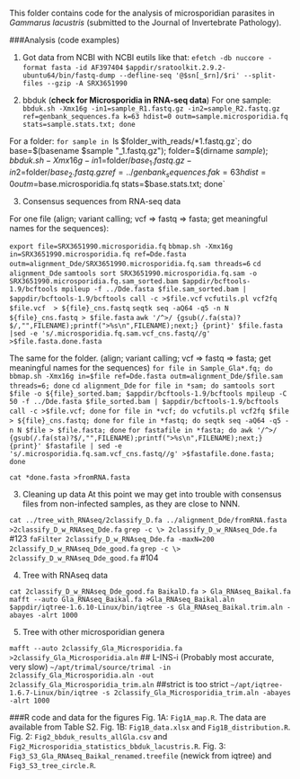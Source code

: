 This folder contains code for the analysis of microsporidian parasites in *Gammarus lacustris* (submitted to the Journal of Invertebrate Pathology). 


###Analysis (code examples)

1. Got data from NCBI with NCBI eutils like that: 
`efetch -db nuccore -format fasta -id AF397404`
`$appdir/sratoolkit.2.9.2-ubuntu64/bin/fastq-dump --defline-seq '@$sn[_$rn]/$ri' --split-files --gzip -A SRX3651990`

2. bbduk (**check for Microsporidia in RNA-seq data**) 
For one sample: 
`bbduk.sh -Xmx16g -in1=sample_R1.fastq.gz -in2=sample_R2.fastq.gz ref=genbank_sequences.fa k=63 hdist=0 outm=sample.microsporidia.fq stats=sample.stats.txt; done`

For a folder: 
`for sample in `ls $folder_with_reads/*1.fastq.gz`; do base=$(basename $sample "_1.fastq.gz"); folder=$(dirname $sample); bbduk.sh -Xmx16g -in1=$folder/${base}_1.fastq.gz -in2=$folder/${base}_2.fastq.gz ref=../genbank_sequences.fa k=63 hdist=0 outm=$base.microsporidia.fq stats=$base.stats.txt; done`

3. Consensus sequences from RNA-seq data

For one file
(align; variant calling; vcf => fastq => fasta; get meaningful names for the sequences):

`export file=SRX3651990.microsporidia.fq`
`bbmap.sh -Xmx16g in=SRX3651990.microsporidia.fq ref=Dde.fasta outm=alignment_Dde/SRX3651990.microsporidia.fq.sam threads=6`
`cd alignment_Dde`
`samtools sort SRX3651990.microsporidia.fq.sam -o SRX3651990.microsporidia.fq.sam_sorted.bam $appdir/bcftools-1.9/bcftools mpileup -f ../Dde.fasta $file.sam_sorted.bam | $appdir/bcftools-1.9/bcftools call -c >$file.vcf`
`vcfutils.pl vcf2fq $file.vcf  > ${file}_cns.fastq`
`seqtk seq -aQ64 -q5 -n N ${file}_cns.fastq > $file.fasta`
`awk '/^>/ {gsub(/.fa(sta)?$/,"",FILENAME);printf(">%s\n",FILENAME);next;} {print}' $file.fasta |sed -e 's/.microsporidia.fq.sam.vcf_cns.fastq//g' >$file.fasta.done.fasta`


The same for the folder.
(align; variant calling; vcf => fastq => fasta; get meaningful names for the sequences)
`for file in Sample_Gla*.fq; do bbmap.sh -Xmx16g in=$file ref=Dde.fasta outm=alignment_Dde/$file.sam threads=6; done`
`cd alignment_Dde`
`for file in *sam; do samtools sort $file -o ${file}_sorted.bam; $appdir/bcftools-1.9/bcftools mpileup -C 50 -f ../Dde.fasta $file_sorted.bam | $appdir/bcftools-1.9/bcftools call -c >$file.vcf; done`
`for file in *vcf; do vcfutils.pl vcf2fq $file  > ${file}_cns.fastq; done`
`for file in *fastq; do seqtk seq -aQ64 -q5 -n N $file > $file.fasta; done`
`for fastafile in *fasta; do awk '/^>/ {gsub(/.fa(sta)?$/,"",FILENAME);printf(">%s\n",FILENAME);next;} {print}' $fastafile | sed -e 's/.microsporidia.fq.sam.vcf_cns.fastq//g' >$fastafile.done.fasta; done`

`cat *done.fasta >fromRNA.fasta`

3. Cleaning up data
At this point we may get into trouble with consensus files from non-infected samples, as they are close to NNN.

`cat ../tree_with_RNAseq/2classify_D.fa ../alignment_Dde/fromRNA.fasta >2classify_D_w_RNAseq_Dde.fa`
`grep -c \> 2classify_D_w_RNAseq_Dde.fa` #123
`faFilter 2classify_D_w_RNAseq_Dde.fa -maxN=200 2classify_D_w_RNAseq_Dde_good.fa`
`grep -c \> 2classify_D_w_RNAseq_Dde_good.fa` #104


4. Tree with RNAseq data

`cat 2classify_D_w_RNAseq_Dde_good.fa BaikalD.fa > Gla_RNAseq_Baikal.fa`
`mafft --auto Gla_RNAseq_Baikal.fa >Gla_RNAseq_Baikal.aln`
`$appdir/iqtree-1.6.10-Linux/bin/iqtree -s Gla_RNAseq_Baikal.trim.aln -abayes -alrt 1000` 

5. Tree with other microsporidian genera 

`mafft --auto 2classify_Gla_Microsporidia.fa >2classify_Gla_Microsporidia.aln` ## L-INS-i (Probably most accurate, very slow)
`~/apt/trimal/source/trimal -in 2classify_Gla_Microsporidia.aln -out 2classify_Gla_Microsporidia_trim.aln` ##strict is too strict
`~/apt/iqtree-1.6.7-Linux/bin/iqtree -s 2classify_Gla_Microsporidia_trim.aln -abayes -alrt 1000`

###R code and data for the figures
Fig. 1A: `Fig1A_map.R`. The data are available from Table S2.
Fig. 1B: `Fig1B_data.xlsx` and `Fig1B_distribution.R`.
Fig. 2: `Fig2_bbduk_results_allGla.csv` and `Fig2_Microsporidia_statistics_bbduk_lacustris.R`.
Fig. 3: `Fig3_S3_Gla_RNAseq_Baikal_renamed.treefile` (newick from iqtree) and `Fig3_S3_tree_circle.R`.

